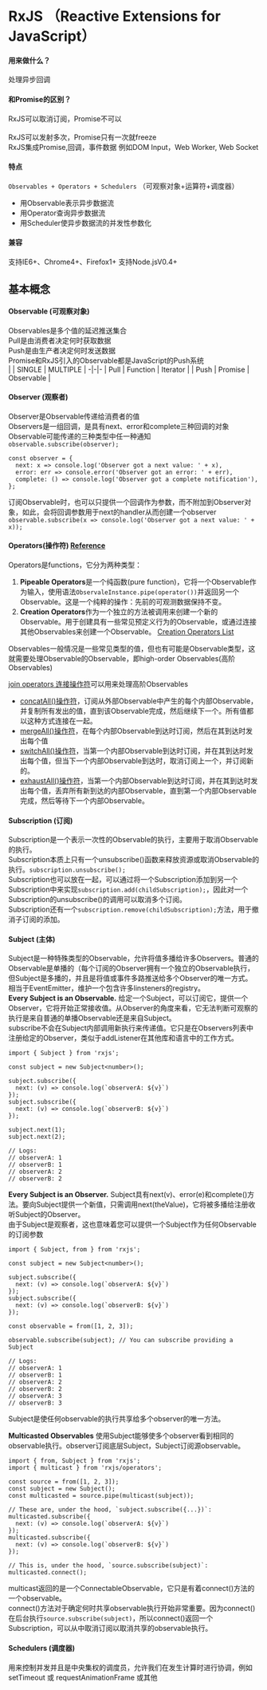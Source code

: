 # RxJS （Reactive Extensions for JavaScript）

#### 用来做什么？
处理异步回调
#### 和Promise的区别？
RxJS可以取消订阅，Promise不可以<br/><br/>
RxJS可以发射多次，Promise只有一次就freeze<br/>
RxJS集成Promise,回调，事件数据 例如DOM Input，Web Worker, Web Socket<br/>
#### 特点
`Observables + Operators + Schedulers` （可观察对象+运算符+调度器）
* 用Observable表示异步数据流
* 用Operator查询异步数据流
* 用Scheduler使异步数据流的并发性参数化
#### 兼容
支持IE6+、Chrome4+、Firefox1+
支持Node.jsV0.4+


## 基本概念
#### Observable (可观察对象)
Observables是多个值的延迟推送集合<br/>
Pull是由消费者决定何时获取数据<br/>
Push是由生产者决定何时发送数据<br/>
Promise和RxJS引入的Observable都是JavaScript的Push系统<br/>
| | SINGLE |	MULTIPLE |
-|-|-
| Pull |	Function |	Iterator |
| Push |	Promise |	Observable |
    
#### Observer (观察者)
Observer是Observable传递给消费者的值<br/>
Observers是一组回调，是具有next、error和complete三种回调的对象<br/>
Observable可能传递的三种类型中任一种通知<br/>
` observable.subscribe(observer); `
```
const observer = {
  next: x => console.log('Observer got a next value: ' + x),
  error: err => console.error('Observer got an error: ' + err),
  complete: () => console.log('Observer got a complete notification'),
};
```
订阅Observable时，也可以只提供一个回调作为参数，而不附加到Observer对象，如此，会将回调参数用于next的handler从而创建一个observer
`observable.subscribe(x => console.log('Observer got a next value: ' + x));`

#### Operators(操作符)  [Reference](https://rxjs-dev.firebaseapp.com/api/operators)
Operators是functions，它分为两种类型：
1. **Pipeable Operators**是一个纯函数(pure function)，它将一个Observable作为输入，使用语法`ObservaleInstance.pipe(operator())`并返回另一个Observable。这是一个纯粹的操作：先前的可观测数据保持不变。
2. **Creation Operators**作为一个独立的方法被调用来创建一个新的Observable。用于创建具有一些常见预定义行为的Observable，或通过连接其他Observables来创建一个Observable。 [Creation Operators List](https://rxjs-dev.firebaseapp.com/guide/operators#creation-operators-list)

Observables一般情况是一些常见类型的值，但也有可能是Observable类型，这就需要处理Observable的Observable，即high-order Observables(高阶Observables)

[join operators 连接操作符](rxjs-dev.firebaseapp.com/guide/operators#join-operators)可以用来处理高阶Observables
* [concatAll()操作符](https://rxjs-dev.firebaseapp.com/api/operators/concatAll)，订阅从外部Observable中产生的每个内部Observable，并复制所有发出的值，直到该Observable完成，然后继续下一个。所有值都以这种方式连接在一起。
* [mergeAll()操作符](https://rxjs-dev.firebaseapp.com/api/operators/mergeAll)，在每个内部Observable到达时订阅，然后在其到达时发出每个值
* [switchAll()操作符](https://rxjs-dev.firebaseapp.com/api/operators/switchAll)，当第一个内部Observable到达时订阅，并在其到达时发出每个值，但当下一个内部Observable到达时，取消订阅上一个，并订阅新的。
* [exhaustAll()操作符](https://rxjs-dev.firebaseapp.com/api/operators/exhaustAll)，当第一个内部Observable到达时订阅，并在其到达时发出每个值，丢弃所有新到达的内部Observable，直到第一个内部Observable完成，然后等待下一个内部Observable。

#### Subscription (订阅)
Subscription是一个表示一次性的Observable的执行，主要用于取消Observable的执行。<br/>
Subscription本质上只有一个unsubscribe()函数来释放资源或取消Observable的执行。`subscription.unsubscribe();`<br/>
Subscription也可以放在一起，可以通过将一个Subscription添加到另一个Subscription中来实现`subscription.add(childSubscription);`，因此对一个Subscription的unsubscribe()的调用可以取消多个订阅。<br/>
Subscription还有一个`subscription.remove(childSubscription);`方法，用于撤消子订阅的添加。

#### Subject (主体)
Subject是一种特殊类型的Observable，允许将值多播给许多Observers。普通的Observable是单播的（每个订阅的Observer拥有一个独立的Observable执行，但Subject是多播的，并且是将值或事件多路推送给多个Observer的唯一方式。<br/>
相当于EventEmitter，维护一个包含许多linsteners的registry。<br/>
**Every Subject is an Observable.** 给定一个Subject，可以订阅它，提供一个Observer，它将开始正常接收值。从Observer的角度来看，它无法判断可观察的执行是来自普通的单播Observable还是来自Subject。<br/>
subscribe不会在Subject内部调用新执行来传递值。它只是在Observers列表中注册给定的Observer，类似于addListener在其他库和语言中的工作方式。<br/>
```
import { Subject } from 'rxjs';
 
const subject = new Subject<number>();
 
subject.subscribe({
  next: (v) => console.log(`observerA: ${v}`)
});
subject.subscribe({
  next: (v) => console.log(`observerB: ${v}`)
});
 
subject.next(1);
subject.next(2);
 
// Logs:
// observerA: 1
// observerB: 1
// observerA: 2
// observerB: 2
```

**Every Subject is an Observer.** Subject具有next(v)、error(e)和complete()方法。要向Subject提供一个新值，只需调用next(theValue)，它将被多播给注册收听Subject的Observer。<br/>
由于Subject是观察者，这也意味着您可以提供一个Subject作为任何Observable的订阅参数
```
import { Subject, from } from 'rxjs';
 
const subject = new Subject<number>();
 
subject.subscribe({
  next: (v) => console.log(`observerA: ${v}`)
});
subject.subscribe({
  next: (v) => console.log(`observerB: ${v}`)
});
 
const observable = from([1, 2, 3]);
 
observable.subscribe(subject); // You can subscribe providing a Subject
 
// Logs:
// observerA: 1
// observerB: 1
// observerA: 2
// observerB: 2
// observerA: 3
// observerB: 3
```
Subject是使任何observable的执行共享给多个observer的唯一方法。<br/>

**Multicasted Observables** 使用Subject能够使多个observer看到相同的observable执行。observer订阅底层Subject，Subject订阅源observable。
```
import { from, Subject } from 'rxjs';
import { multicast } from 'rxjs/operators';
 
const source = from([1, 2, 3]);
const subject = new Subject();
const multicasted = source.pipe(multicast(subject));
 
// These are, under the hood, `subject.subscribe({...})`:
multicasted.subscribe({
  next: (v) => console.log(`observerA: ${v}`)
});
multicasted.subscribe({
  next: (v) => console.log(`observerB: ${v}`)
});
 
// This is, under the hood, `source.subscribe(subject)`:
multicasted.connect();
```
multicast返回的是一个ConnectableObservable，它只是有着connect()方法的一个observable。<br/>
connect()方法对于确定何时共享observable执行开始非常重要。因为connect()在后台执行`source.subscribe(subject)`，所以connect()返回一个Subscription，可以从中取消订阅以取消共享的observable执行。


#### Schedulers (调度器)
用来控制并发并且是中央集权的调度员，允许我们在发生计算时进行协调，例如 setTimeout 或 requestAnimationFrame 或其他

